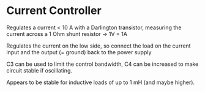 # Current Controller

Regulates a current < 10 A with a Darlington transistor, measuring the current across a 1 Ohm shunt resistor -> 1V = 1A

Regulates the current on the low side, so connect the load on the current input and the output (= ground) back to the power supply
  
C3 can be used to limit the control bandwidth, C4 can be increased to make circuit stable if oscillating.

Appears to be stable for inductive loads of up to 1 mH (and maybe higher). 
